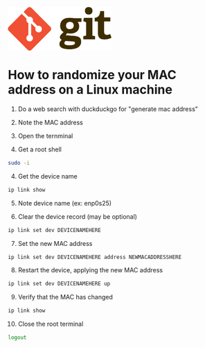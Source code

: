 <div >
    <img src="Git-Logo-2Color.png" align="center" height=100px>
</div>

# How to randomize your MAC address on a Linux machine
1. Do a web search with duckduckgo for "generate mac address"

2. Note the MAC address

2.  Open the ternminal

3. Get a root shell
```bash
sudo -i
```

4. Get the device name
```bash
ip link show
```

5. Note device name (ex: enp0s25)

6. Clear the device record (may be optional)
```bash
ip link set dev DEVICENAMEHERE
```

7. Set the new MAC address 
```bash
ip link set dev DEVICENAMEHERE address NEWMACADDRESSHERE
```

8. Restart the device, applying the new MAC address
```bash
ip link set dev DEVICENAMEHERE up
```

9. Verify that the MAC has changed
```bash
ip link show
```

10. Close the root terminal
```bash 
logout
```
